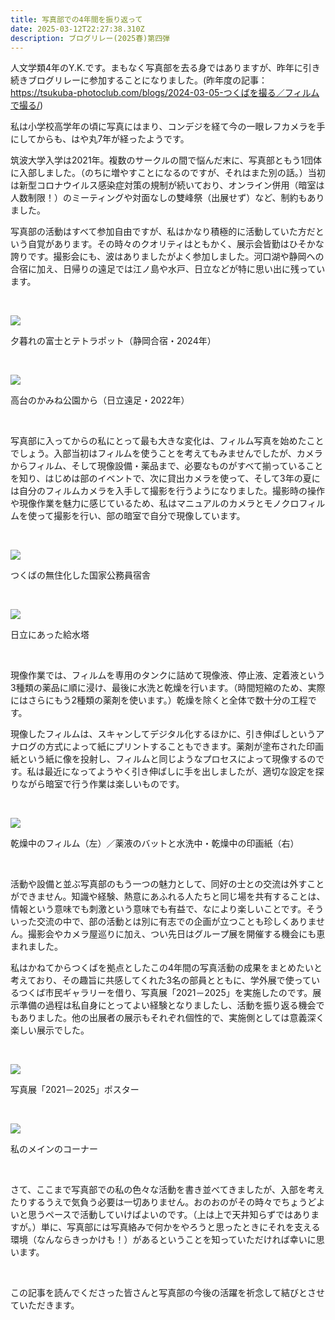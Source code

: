 ```yaml
---
title: 写真部での4年間を振り返って
date: 2025-03-12T22:27:38.310Z
description: ブログリレー(2025春)第四弾
---
```

人文学類4年のY.K.です。まもなく写真部を去る身ではありますが、昨年に引き続きブログリレーに参加することになりました。(昨年度の記事：https://tsukuba-photoclub.com/blogs/2024-03-05-つくばを撮る／フィルムで撮る/)




私は小学校高学年の頃に写真にはまり、コンデジを経て今の一眼レフカメラを手にしてからも、はや丸7年が経ったようです。



筑波大学入学は2021年。複数のサークルの間で悩んだ末に、写真部ともう1団体に入部しました。（のちに増やすことになるのですが、それはまた別の話。）当初は新型コロナウイルス感染症対策の規制が続いており、オンライン併用（暗室は人数制限！）のミーティングや対面なしの雙峰祭（出展せず）など、制約もありました。



写真部の活動はすべて参加自由ですが、私はかなり積極的に活動していた方だという自覚があります。その時々のクオリティはともかく、展示会皆勤はひそかな誇りです。撮影会にも、波はありましたがよく参加しました。河口湖や静岡への合宿に加え、日帰りの遠足では江ノ島や水戸、日立などが特に思い出に残っています。

<br/>

![](/img/relay2025spring0401.jpg)

夕暮れの富士とテトラポット（静岡合宿・2024年）

<br/>

![](/img/relay2025spring0402.png)

高台のかみね公園から（日立遠足・2022年）

<br/>

写真部に入ってからの私にとって最も大きな変化は、フィルム写真を始めたことでしょう。入部当初はフィルムを使うことを考えてもみませんでしたが、カメラからフィルム、そして現像設備・薬品まで、必要なものがすべて揃っていることを知り、はじめは部のイベントで、次に貸出カメラを使って、そして3年の夏には自分のフィルムカメラを入手して撮影を行うようになりました。撮影時の操作や現像作業を魅力に感じているため、私はマニュアルのカメラとモノクロフィルムを使って撮影を行い、部の暗室で自分で現像しています。

<br/>

![](/img/relay2025spring0403.jpg)

つくばの無住化した国家公務員宿舎

<br/>

![](/img/relay2025spring0404.png)

日立にあった給水塔

<br/>

現像作業では、フィルムを専用のタンクに詰めて現像液、停止液、定着液という3種類の薬品に順に浸け、最後に水洗と乾燥を行います。（時間短縮のため、実際にはさらにもう2種類の薬剤を使います。）乾燥を除くと全体で数十分の工程です。



現像したフィルムは、スキャンしてデジタル化するほかに、引き伸ばしというアナログの方式によって紙にプリントすることもできます。薬剤が塗布された印画紙という紙に像を投射し、フィルムと同じようなプロセスによって現像するのです。私は最近になってようやく引き伸ばしに手を出しましたが、適切な設定を探りながら暗室で行う作業は楽しいものです。

<br/>

![](/img/relay2025spring0405.jpg)

乾燥中のフィルム（左）／薬液のバットと水洗中・乾燥中の印画紙（右）

<br/>

活動や設備と並ぶ写真部のもう一つの魅力として、同好の士との交流は外すことができません。知識や経験、熱意にあふれる人たちと同じ場を共有することは、情報という意味でも刺激という意味でも有益で、なにより楽しいことです。そういった交流の中で、部の活動とは別に有志での企画が立つことも珍しくありません。撮影会やカメラ屋巡りに加え、つい先日はグループ展を開催する機会にも恵まれました。



私はかねてからつくばを拠点としたこの4年間の写真活動の成果をまとめたいと考えており、その趣旨に共感してくれた3名の部員とともに、学外展で使っているつくば市民ギャラリーを借り、写真展「2021－2025」を実施したのです。展示準備の過程は私自身にとってよい経験となりましたし、活動を振り返る機会でもありました。他の出展者の展示もそれぞれ個性的で、実施側としては意義深く楽しい展示でした。

<br/>

![](/img/relay2025spring0406.jpg)

写真展「2021－2025」ポスター

<br/>

![](/img/relay2025spring0407.jpg)

私のメインのコーナー

<br/>

さて、ここまで写真部での私の色々な活動を書き並べてきましたが、入部を考えたりするうえで気負う必要は一切ありません。おのおのがその時々でちょうどよいと思うペースで活動していけばよいのです。（上は上で天井知らずではありますが。）単に、写真部には写真絡みで何かをやろうと思ったときにそれを支える環境（なんならきっかけも！）があるということを知っていただければ幸いに思います。

<br/>

この記事を読んでくださった皆さんと写真部の今後の活躍を祈念して結びとさせていただきます。
